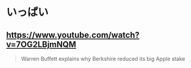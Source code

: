 # いっぱい

## https://www.youtube.com/watch?v=7OG2LBjmNQM

> Warren Buffett explains why Berkshire reduced its big Apple stake
